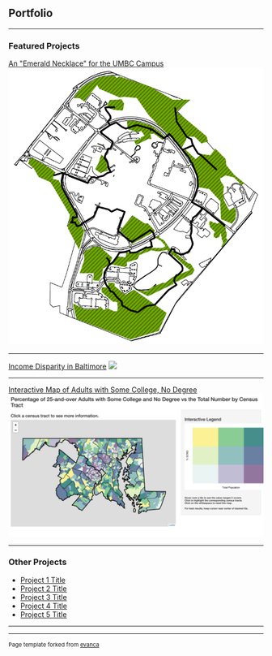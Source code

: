 ## Portfolio

---

### Featured Projects

[An "Emerald Necklace" for the UMBC Campus](/projects/project1)
<img src="images/Green_Final.PNG?raw=true"/>

---
[Income Disparity in Baltimore](/projects/project2)
<img src="images/dummy_thumbnail.jpg?raw=true"/>

---
[Interactive Map of Adults with Some College, No Degree](/projects/project3)
<img src="images/SCND.png?raw=true"/>

---

### Other Projects

- [Project 1 Title](http://example.com/)
- [Project 2 Title](http://example.com/)
- [Project 3 Title](http://example.com/)
- [Project 4 Title](http://example.com/)
- [Project 5 Title](http://example.com/)

---




---
<p style="font-size:11px">Page template forked from <a href="https://github.com/evanca/quick-portfolio">evanca</a></p>
<!-- Remove above link if you don't want to attibute -->
